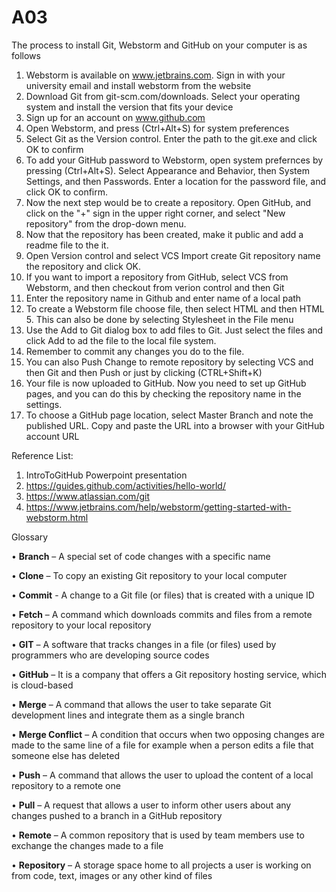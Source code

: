 # A03
The process to install Git, Webstorm and GitHub on your computer is as follows

1. Webstorm is available on www.jetbrains.com. Sign in with your university email and install webstorm from the website
2. Download Git from git-scm.com/downloads. Select your operating system and install the version that fits your device
3. Sign up for an account on www.github.com
4. Open Webstorm, and press (Ctrl+Alt+S) for system preferences
5. Select Git as the Version control. Enter the path to the git.exe and click OK to confirm
6. To add your GitHub password to Webstorm, open system prefernces by pressing (Ctrl+Alt+S). Select Appearance and Behavior, then System Settings, and then Passwords. Enter a location for the password file, and click OK to confirm.
7. Now the next step would be to create a repository. Open GitHub, and click on the "+" sign in the upper right corner, and select "New repository" from the drop-down menu.
8. Now that the repository has been created, make it public and add a readme file to the it.
9. Open Version control and select VCS Import create Git repository name the repository and click OK.
10. If you want to import a repository from GitHub, select VCS from Webstorm, and then checkout from verion control and then Git
11. Enter the repository name in Github and enter name of a local path
12. To create a Webstorm file choose file, then select HTML and then HTML 5. This can also be done by selecting Stylesheet in the File menu
13. Use the Add to Git dialog box to add files to Git. Just select the files and click Add to ad the file to the local file system.
14. Remember to commit any changes you do to the file. 
15. You can also Push Change to remote repository by selecting VCS and then Git and then Push or just by clicking (CTRL+Shift+K)
16. Your file is now uploaded to GitHub. Now you need to set up GitHub pages, and you can do this by checking the repository name in the settings. 
17. To choose a GitHub page location, select Master Branch and note the published URL. Copy and paste the URL into a browser with your GitHub account URL

Reference List:
1. IntroToGitHub Powerpoint presentation
2. https://guides.github.com/activities/hello-world/
3. https://www.atlassian.com/git
4. https://www.jetbrains.com/help/webstorm/getting-started-with-webstorm.html


Glossary

•	**Branch** – A special set of code changes with a specific name

•	**Clone** – To copy an existing Git repository to your local computer

•	**Commit** - A change to a Git file (or files) that is created with a unique ID

•	**Fetch** – A command which downloads commits and files from a remote repository to your local repository

•	**GIT** – A software that tracks changes in a file (or files) used by programmers who are developing source codes

•	**GitHub** – It is a company that offers a Git repository hosting service, which is cloud-based

•	**Merge** – A command that allows the user to take separate Git development lines and integrate them as a single branch

•	**Merge Conflict** – A condition that occurs when two opposing changes are made to the same line of a file for example when a person edits a file that someone else has deleted

•	**Push** – A command that allows the user to upload the content of a local repository to a remote one

•	**Pull** – A request that allows a user to inform other users about any changes pushed to a branch in a GitHub repository

•	**Remote** – A common repository that is used by team members use to exchange the changes made to a file

•	**Repository** – A storage space home to all projects a user is working on from code, text, images or any other kind of files
